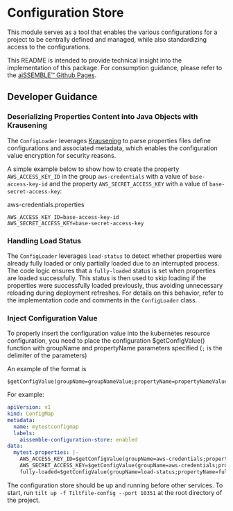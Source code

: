 # Configuration Store
This module serves as a tool that enables the various configurations for a project to be centrally defined and managed, while also standardizing access to the configurations.

This README is intended to provide technical insight into the
implementation of this package.  For consumption guidance,
please refer to the [aiSSEMBLE&trade; Github Pages](https://boozallen.github.io/aissemble/aissemble/current/guides/guides-configuration-store.html).

## Developer Guidance

### Deserializing Properties Content into Java Objects with Krausening
The `ConfigLoader` leverages [Krausening](https://github.com/TechnologyBrewery/krausening/tree/dev/krausening) to parse properties files define configurations and associated metadata, which enables the configuration value encryption for security reasons.

A simple example below to show how to create the property `AWS_ACCESS_KEY_ID` in the group `aws-credentials` with a value of `base-access-key-id` and the property `AWS_SECRET_ACCESS_KEY` with a value of `base-secret-access-key`:

aws-credentials.properties
```aws-credentials.properties
AWS_ACCESS_KEY_ID=base-access-key-id
AWS_SECRET_ACCESS_KEY=base-secret-access-key
```

### Handling Load Status
The `ConfigLoader` leverages `load-status` to detect whether properties were already fully loaded or only partially loaded due to an interrupted process. The code logic ensures that a `fully-loaded` status is set when properties are loaded successfully. This status is then used to skip loading if the properties were successfully loaded previously, thus avoiding unnecessary reloading during deployment refreshes. For details on this behavior, refer to the implementation code and comments in the `ConfigLoader` class.

### Inject Configuration Value
To properly insert the configuration value into the kubernetes resource configuration, you need to place the configuration $getConfigValue() function with groupName and propertyName parameters specified (`;` is the delimiter of the parameters)

An example of the format is 
```text
$getConfigValue(groupName=groupNameValue;propertyName=propertyNameValue) 
```

For example:
```yaml
apiVersion: v1
kind: ConfigMap
metadata:
  name: mytestconfigmap
  labels:
    aissemble-configuration-store: enabled
data:
  mytest.properties: |-
    AWS_ACCESS_KEY_ID=$getConfigValue(groupName=aws-credentials;propertyName=AWS_ACCESS_KEY_ID)
    AWS_SECRET_ACCESS_KEY=$getConfigValue(groupName=aws-credentials;propertyName=AWS_SECRET_ACCESS_KEY)
    fully-loaded=$getConfigValue(groupName=load-status;propertyName=fully-loaded)
```

The configuration store should be up and running before other services.
To start, run `tilt up -f Tiltfile-config --port 10351` at the root directory of the project.